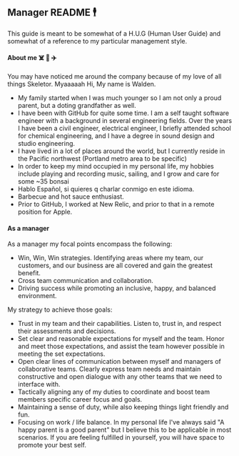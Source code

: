 

<!--
**waldnzwrld/waldnzwrld** is a ✨ _special_ ✨ repository because its `README.md` (this file) appears on your GitHub profile.

Here are some ideas to get you started:

- 🔭 I’m currently working on ...
- 🌱 I’m currently learning ...
- 👯 I’m looking to collaborate on ...
- 🤔 I’m looking for help with ...
- 💬 Ask me about ...
- 📫 How to reach me: ...
- 😄 Pronouns: ...
- ⚡ Fun fact: ...
-->

## Manager README 🕴️


This guide is meant to be somewhat of a H.U.G (Human User Guide) and somewhat of a reference to my particular management style. 

#### About me ☠️ 🎸 ✈️

You may have noticed me around the company because of my love of all things Skeletor. Myaaaaah
Hi, My name is Walden. 

- My family started when I was much younger so I am not only a proud parent, but a doting grandfather as well. 
- I have been with GitHub for quite some time. I am a self taught software engineer with a background in several engineering fields. Over the years I have been a civil engineer, electrical engineer, I briefly attended school for chemical engineering, and I have a degree in sound design and studio engineering.
- I have lived in a lot of places around the world, but I currently reside in the Pacific northwest (Portland metro area to be specific)
- In order to keep my mind occupied in my personal life, my hobbies include playing and recording music, sailing, and I grow and care for some ~35 bonsai
- Hablo Español, si quieres q charlar conmigo en este idioma. 
- Barbecue and hot sauce enthusiast. 
- Prior to GitHub, I worked at New Relic, and prior to that in a remote position for Apple.


#### As a manager

As a manager my focal points encompass the following:

- Win, Win, Win strategies. Identifying areas where my team, our customers, and our business are all covered and gain the greatest benefit.
- Cross team communication and collaboration.
- Driving success while promoting an inclusive, happy, and balanced environment. 

My strategy to achieve those goals:

- Trust in my team and their capabilities. Listen to, trust in, and respect their assessments and decisions.
- Set clear and reasonable expectations for myself and the team. Honor and meet those expectations, and assist the team however possible in meeting the set expectations.
- Open clear lines of communication between myself and managers of collaborative teams. Clearly express team needs and maintain constructive and open dialogue with any other teams that we need to interface with.
- Tactically aligning any of my duties to coordinate and boost team members specific career focus and goals.
- Maintaining a sense of duty, while also keeping things light friendly and fun.
- Focusing on work / life balance. In my personal life I've always said "A happy parent is a good parent" but I believe this to be applicable in most scenarios. If you are feeling fulfilled in yourself, you will have space to promote your best self. 


 
